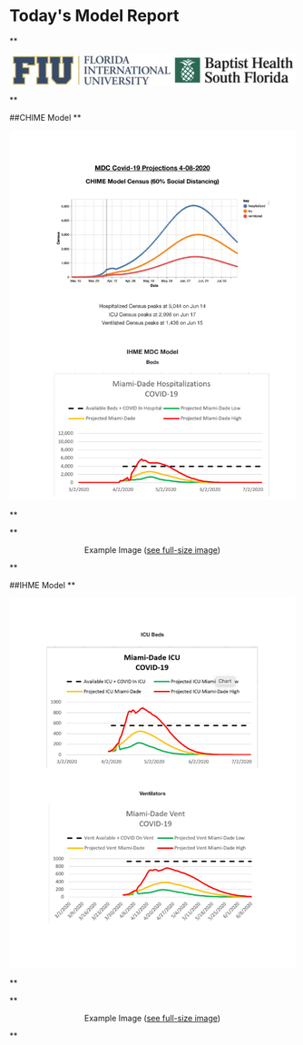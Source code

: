 # Today's Model Report 
**<p style="text-align: center;">
![join.jpg](images/join.jpg)
</p>**

##CHIME Model
**<p style="text-align: center;">
![OWF-Logo-Color.jpg](images/OWF-Logo-Color.jpg)
</p>**

**<p style="text-align: center;">
Example Image (<a href="../images/OWF-Logo-Color.jpg">see full-size image</a>)
</p>**

##IHME Model
**<p style="text-align: center;">
![OWF2-Logo-Color.jpg](images/OWF2-Logo-Color.jpg)
</p>**

**<p style="text-align: center;">
Example Image (<a href="../images/OWF2-Logo-Color.jpg">see full-size image</a>)
</p>**